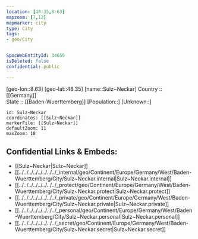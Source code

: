 ```yaml
---
location: [48.35,8.63] 
mapzoom: [7,12] 
mapmarker: city 
type: City
tags:
- geo/City


SpocWebEntityId: 34659
isDeleted: false
confidential: public

---
```

[geo-lon::8.63] 
[geo-lat::48.35] 
[name::Sulz~Neckar] 
Country :: [[Germany]]  
State :: [[Baden-Wuerttemberg]] 
[Population::] 
[Unknown::] 


```leaflet
id: Sulz~Neckar
coordinates: [[Sulz~Neckar]] 
markerFile: [[Sulz~Neckar]] 
defaultZoom: 11 
maxZoom: 18
```


## Confidential Links & Embeds: 
- [[Sulz~Neckar|Sulz~Neckar]]  
- [[../../../../../../../../_internal/geo/Continent/Europe/Germany/West/Baden-Wuerttemberg/City/Sulz~Neckar.internal|Sulz~Neckar.internal]] 
- [[../../../../../../../../_protect/geo/Continent/Europe/Germany/West/Baden-Wuerttemberg/City/Sulz~Neckar.protect|Sulz~Neckar.protect]] 
- [[../../../../../../../../_private/geo/Continent/Europe/Germany/West/Baden-Wuerttemberg/City/Sulz~Neckar.private|Sulz~Neckar.private]] 
- [[../../../../../../../../_personal/geo/Continent/Europe/Germany/West/Baden-Wuerttemberg/City/Sulz~Neckar.personal|Sulz~Neckar.personal]] 
- [[../../../../../../../../_secret/geo/Continent/Europe/Germany/West/Baden-Wuerttemberg/City/Sulz~Neckar.secret|Sulz~Neckar.secret]] 
